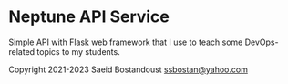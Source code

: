# Neptune API Service

Simple API with Flask web framework that I use to teach some DevOps-related topics to my students.

Copyright 2021-2023 Saeid Bostandoust <ssbostan@yahoo.com>
